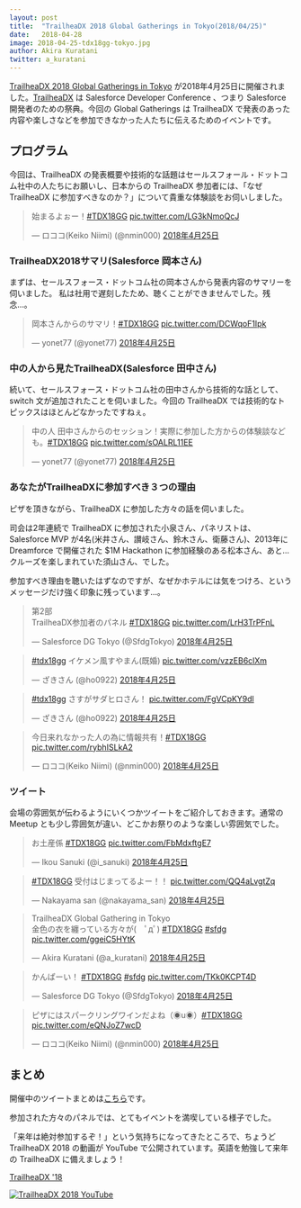 ```yaml
---
layout: post
title:  "TrailheaDX 2018 Global Gatherings in Tokyo(2018/04/25)"
date:   2018-04-28
image: 2018-04-25-tdx18gg-tokyo.jpg
author: Akira Kuratani
twitter: a_kuratani
---
```


<p class="intro"><a href="https://www.meetup.com/ja-JP/Tokyo-Salesforce-Developer-Group/events/247044256/" target="\_blank"><span class="dropcap">T</span>railheaDX 2018 Global Gatherings in Tokyo</a> が2018年4月25日に開催されました。<a href="https://developer.salesforce.com/trailheadx" target="\_blank">TrailheaDX</a> は Salesforce Developer Conference 、つまり Salesforce 開発者のための祭典。今回の Global Gatherings は TrailheaDX で発表のあった内容や楽しさなどを参加できなかった人たちに伝えるためのイベントです。</p>

## プログラム

今回は、TrailheaDX の発表概要や技術的な話題はセールスフォール・ドットコム社中の人たちにお願いし、日本からの TrailheaDX 参加者には、「なぜ TrailheaDX に参加すべきなのか？」について貴重な体験談をお伺いしました。

<blockquote class="twitter-tweet" data-lang="ja"><p lang="ja" dir="ltr">始まるよぉー！<a href="https://twitter.com/hashtag/TDX18GG?src=hash&amp;ref_src=twsrc%5Etfw">#TDX18GG</a> <a href="https://t.co/LG3kNmoQcJ">pic.twitter.com/LG3kNmoQcJ</a></p>&mdash; ロココ(Keiko Niimi) (@nmin000) <a href="https://twitter.com/nmin000/status/989083185580568577?ref_src=twsrc%5Etfw">2018年4月25日</a></blockquote>

### TrailheaDX2018サマリ(Salesforce 岡本さん)

まずは、セールスフォース・ドットコム社の岡本さんから発表内容のサマリーを伺いました。
私は社用で遅刻したため、聴くことができませんでした。残念…。

<blockquote class="twitter-tweet" data-lang="ja"><p lang="ja" dir="ltr">岡本さんからのサマリ！<a href="https://twitter.com/hashtag/TDX18GG?src=hash&amp;ref_src=twsrc%5Etfw">#TDX18GG</a> <a href="https://t.co/DCWqoF1Ipk">pic.twitter.com/DCWqoF1Ipk</a></p>&mdash; yonet77 (@yonet77) <a href="https://twitter.com/yonet77/status/989085297345515521?ref_src=twsrc%5Etfw">2018年4月25日</a></blockquote>

### 中の人から見たTrailheaDX(Salesforce 田中さん)

続いて、セールスフォース・ドットコム社の田中さんから技術的な話として、switch 文が追加されたことを伺いました。今回の TrailheaDX では技術的なトピックスはほとんどなかったですねぇ。

<blockquote class="twitter-tweet" data-lang="ja"><p lang="ja" dir="ltr">中の人 田中さんからのセッション！実際に参加した方からの体験談なども。<a href="https://twitter.com/hashtag/TDX18GG?src=hash&amp;ref_src=twsrc%5Etfw">#TDX18GG</a> <a href="https://t.co/sOALRL11EE">pic.twitter.com/sOALRL11EE</a></p>&mdash; yonet77 (@yonet77) <a href="https://twitter.com/yonet77/status/989089542643834880?ref_src=twsrc%5Etfw">2018年4月25日</a></blockquote>

### あなたがTrailheaDXに参加すべき３つの理由

ピザを頂きながら、TrailheaDX に参加した方々の話を伺いました。

司会は2年連続で TrailheaDX に参加された小泉さん、パネリストは、Salesforce MVP が4名(米井さん、讃岐さん、鈴木さん、衛藤さん)、2013年に Dreamforce で開催された $1M Hackathon に参加経験のある松本さん、あと…クルーズを楽しまれていた須山さん、でした。

参加すべき理由を聴いたはずなのですが、なぜかホテルには気をつけろ、というメッセージだけ強く印象に残っています…。

<blockquote class="twitter-tweet" data-lang="ja"><p lang="ja" dir="ltr">第2部<br>TrailheaDX参加者のパネル <a href="https://twitter.com/hashtag/TDX18GG?src=hash&amp;ref_src=twsrc%5Etfw">#TDX18GG</a> <a href="https://t.co/LrH3TrPFnL">pic.twitter.com/LrH3TrPFnL</a></p>&mdash; Salesforce DG Tokyo (@SfdgTokyo) <a href="https://twitter.com/SfdgTokyo/status/989098153927307264?ref_src=twsrc%5Etfw">2018年4月25日</a></blockquote>

<blockquote class="twitter-tweet" data-lang="ja"><p lang="ja" dir="ltr"><a href="https://twitter.com/hashtag/tdx18gg?src=hash&amp;ref_src=twsrc%5Etfw">#tdx18gg</a> イケメン風すやまん(既婚) <a href="https://t.co/vzzEB6clXm">pic.twitter.com/vzzEB6clXm</a></p>&mdash; ざきさん (@ho0922) <a href="https://twitter.com/ho0922/status/989108743450185729?ref_src=twsrc%5Etfw">2018年4月25日</a></blockquote>

<blockquote class="twitter-tweet" data-lang="ja"><p lang="ja" dir="ltr"><a href="https://twitter.com/hashtag/tdx18gg?src=hash&amp;ref_src=twsrc%5Etfw">#tdx18gg</a> さすがサダヒロさん！ <a href="https://t.co/FgVCpKY9dl">pic.twitter.com/FgVCpKY9dl</a></p>&mdash; ざきさん (@ho0922) <a href="https://twitter.com/ho0922/status/989107709029986305?ref_src=twsrc%5Etfw">2018年4月25日</a></blockquote>

<blockquote class="twitter-tweet" data-lang="ja"><p lang="ja" dir="ltr">今日来れなかった人の為に情報共有！<a href="https://twitter.com/hashtag/TDX18GG?src=hash&amp;ref_src=twsrc%5Etfw">#TDX18GG</a> <a href="https://t.co/rybhISLkA2">pic.twitter.com/rybhISLkA2</a></p>&mdash; ロココ(Keiko Niimi) (@nmin000) <a href="https://twitter.com/nmin000/status/989110580026920960?ref_src=twsrc%5Etfw">2018年4月25日</a></blockquote>

### ツイート

会場の雰囲気が伝わるようにいくつかツイートをご紹介しておきます。通常の Meetup とも少し雰囲気が違い、どこかお祭りのような楽しい雰囲気でした。

<blockquote class="twitter-tweet" data-lang="ja"><p lang="ja" dir="ltr">お土産係 <a href="https://twitter.com/hashtag/TDX18GG?src=hash&amp;ref_src=twsrc%5Etfw">#TDX18GG</a> <a href="https://t.co/FbMdxftgE7">pic.twitter.com/FbMdxftgE7</a></p>&mdash; Ikou Sanuki (@i_sanuki) <a href="https://twitter.com/i_sanuki/status/989078298906058754?ref_src=twsrc%5Etfw">2018年4月25日</a></blockquote>

<blockquote class="twitter-tweet" data-lang="ja"><p lang="ja" dir="ltr"><a href="https://twitter.com/hashtag/TDX18GG?src=hash&amp;ref_src=twsrc%5Etfw">#TDX18GG</a> 受付はじまってるよー！！ <a href="https://t.co/QQ4aLvgtZq">pic.twitter.com/QQ4aLvgtZq</a></p>&mdash; Nakayama san (@nakayama_san) <a href="https://twitter.com/nakayama_san/status/989080856387088384?ref_src=twsrc%5Etfw">2018年4月25日</a></blockquote>

<blockquote class="twitter-tweet" data-lang="ja"><p lang="ja" dir="ltr">TrailheaDX Global Gathering in Tokyo <br>金色の衣を纏っている方々が(　ﾟдﾟ) <a href="https://twitter.com/hashtag/TDX18GG?src=hash&amp;ref_src=twsrc%5Etfw">#TDX18GG</a> <a href="https://twitter.com/hashtag/sfdg?src=hash&amp;ref_src=twsrc%5Etfw">#sfdg</a> <a href="https://t.co/ggeiC5HYtK">pic.twitter.com/ggeiC5HYtK</a></p>&mdash; Akira Kuratani (@a_kuratani) <a href="https://twitter.com/a_kuratani/status/989091190187446272?ref_src=twsrc%5Etfw">2018年4月25日</a></blockquote>

<blockquote class="twitter-tweet" data-lang="ja"><p lang="ja" dir="ltr">かんぱーい！ <a href="https://twitter.com/hashtag/TDX18GG?src=hash&amp;ref_src=twsrc%5Etfw">#TDX18GG</a> <a href="https://twitter.com/hashtag/sfdg?src=hash&amp;ref_src=twsrc%5Etfw">#sfdg</a> <a href="https://t.co/TKk0KCPT4D">pic.twitter.com/TKk0KCPT4D</a></p>&mdash; Salesforce DG Tokyo (@SfdgTokyo) <a href="https://twitter.com/SfdgTokyo/status/989097691308273664?ref_src=twsrc%5Etfw">2018年4月25日</a></blockquote>

<blockquote class="twitter-tweet" data-lang="ja"><p lang="ja" dir="ltr">ピザにはスパークリングワインだよね（◉u◉）<a href="https://twitter.com/hashtag/TDX18GG?src=hash&amp;ref_src=twsrc%5Etfw">#TDX18GG</a> <a href="https://t.co/eQNJoZ7wcD">pic.twitter.com/eQNJoZ7wcD</a></p>&mdash; ロココ(Keiko Niimi) (@nmin000) <a href="https://twitter.com/nmin000/status/989098387336192000?ref_src=twsrc%5Etfw">2018年4月25日</a></blockquote>

## まとめ

開催中のツイートまとめは[こちら](https://togetter.com/li/1221899)です。

参加された方々のパネルでは、とてもイベントを満喫している様子でした。

「来年は絶対参加するぞ！」という気持ちになってきたところで、ちょうど TrailheaDX 2018 の動画が YouTube で公開されています。英語を勉強して来年の TrailheaDX に備えましょう！

[TrailheaDX '18](https://www.youtube.com/playlist?list=PLgIMQe2PKPSKN08-rnP2jnP5RDlzgMjQR)

<a href="https://www.youtube.com/playlist?list=PLgIMQe2PKPSKN08-rnP2jnP5RDlzgMjQR" target="\_blnak"><img src="{{ '/assets/img/posts/2018-04-21-TrailheaDX_2018_YouTube.png' | prepend: site.baseurl }}" alt="TrailheaDX 2018 YouTube" /></a>

<script async src="https://platform.twitter.com/widgets.js" charset="utf-8"></script>

